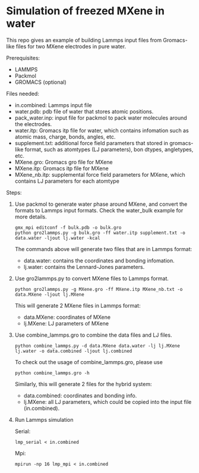 # Simulation of freezed MXene in water

This repo gives an example of building Lammps input files from Gromacs-like files for two MXene electrodes in pure water.

Prerequisites:

* LAMMPS
* Packmol
* GROMACS (optional)

Files needed:

* in.combined: Lammps input file
* water.pdb: pdb file of water that stores atomic positions.
* pack_water.inp: input file for packmol to pack water molecules around the electrodes.
* water.itp: Gromacs itp file for water, which contains infomation such as atomic mass, charge, bonds, angles, etc.
* supplement.txt: additional force field parameters that stored in gromacs-like format, such as atomtypes (LJ parameters), bon    dtypes, angletypes, etc.
* MXene.gro: Gromacs gro file for MXene
* MXene.itp: Gromacs itp file for MXene
* MXene_nb.itp: supplemental force field parameters for MXene, which contains LJ parameters for each atomtype

Steps:   

1. Use packmol to generate water phase around MXene, and convert the formats to Lammps input formats. Check the water_bulk example for more details.

    ```packmol < pack_water.inp
    gmx_mpi editconf -f bulk.pdb -o bulk.gro
    python gro2lammps.py -g bulk.gro -ff water.itp supplement.txt -o data.water -ljout lj.water -kcal
    ```

    The commands above will generate two files that are in Lammps format:

    * data.water: contains the coordinates and bonding infomation.
    * lj.water: contains the Lennard-Jones parameters.

2. Use gro2lammps.py to convert MXene files to Lammps format.

    `python gro2lammps.py -g MXene.gro -ff MXene.itp MXene_nb.txt -o data.MXene -ljout lj.MXene`

    This will generate 2 MXene files in Lammps format:

    * data.MXene: coordinates of MXene
    * lj.MXene: LJ parameters of MXene

3. Use combine_lammps.gro to combine the data files and LJ files.

    `python combine_lammps.py -d data.MXene data.water -lj lj.MXene lj.water -o data.combined -ljout lj.combined`

    To check out the usage of combine_lammps.gro, please use

    `python combine_lammps.gro -h`

    Similarly, this will generate 2 files for the hybrid system:

    * data.combined: coordinates and bonding info.
    * lj.MXene: all LJ parameters, which could be copied into the input file (in.combined).

4. Run Lammps simulation

    Serial:

    `lmp_serial < in.combined`

    Mpi:

    `mpirun -np 16 lmp_mpi < in.combined`
